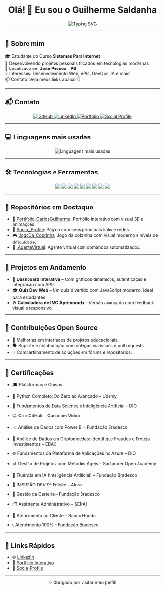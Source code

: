 <h1 align="center">Olá! 👋 Eu sou o Guilherme Saldanha</h1>

<p align="center">
  <img src="https://readme-typing-svg.herokuapp.com?font=Fira+Code&size=24&pause=1000&center=true&vCenter=true&width=435&lines=Desenvolvedor+Fullstack;Apaixonado+por+tecnologia;Sempre+aprendendo+novas+skills" alt="Typing SVG" />
</p>

---

## 🚀 Sobre mim

🎓 Estudante do Curso **Sistemas Para Internet**  
💼 Desenvolvendo projetos pessoais focados em tecnologias modernas  
📍 Localizado em **João Pessoa - PB**  
💡 Interesses: Desenvolvimento Web, APIs, DevOps, IA e mais!  
📫 Contato: Veja meus links abaixo 👇

---

## 📬 Contato

<div align="center">
  <a href="https://github.com/GuilhermeSaldanha02" target="_blank">
    <img src="https://img.shields.io/badge/GitHub-181717?style=for-the-badge&logo=github&logoColor=white" alt="GitHub" />
  </a>
  <a href="[https://www.linkedin.com/in/guilherme-saldanha](https://www.linkedin.com/in/guilherme-saldanha-418a2a1a1/)" target="_blank">
    <img src="https://img.shields.io/badge/LinkedIn-0A66C2?style=for-the-badge&logo=linkedin&logoColor=white" alt="LinkedIn" />
  </a>
  <a href="https://guilhermesaldanha02.github.io/Portifolio_CarlosGuilherme/" target="_blank">
    <img src="https://img.shields.io/badge/Portf%C3%B3lio-FF5722?style=for-the-badge&logo=firefox-browser&logoColor=white" alt="Portfólio" />
  </a>
  <a href="https://guilhermesaldanha02.github.io/Social_Profile/" target="_blank">
    <img src="https://img.shields.io/badge/Social_Profile-6A1B9A?style=for-the-badge&logo=internet-explorer&logoColor=white" alt="Social Profile" />
  </a>
</div>

---

## 💻 Linguagens mais usadas

<p align="center">
  <img src="https://github-readme-stats-git-masterrstaa-rickstaa.vercel.app/api/top-langs/?username=GuilhermeSaldanha02&layout=compact&langs_count=8&theme=github_dark" alt="Linguagens mais usadas" />
</p>

---

## 🛠️ Tecnologias e Ferramentas

<p align="center">
  <img src="https://img.shields.io/badge/HTML5-E34F26?style=flat-square&logo=html5&logoColor=white" />
  <img src="https://img.shields.io/badge/CSS3-1572B6?style=flat-square&logo=css3&logoColor=white" />
  <img src="https://img.shields.io/badge/JavaScript-F7DF1E?style=flat-square&logo=javascript&logoColor=black" />
  <img src="https://img.shields.io/badge/TypeScript-3178C6?style=flat-square&logo=typescript&logoColor=white" />
  <img src="https://img.shields.io/badge/React-61DAFB?style=flat-square&logo=react&logoColor=black" />
  <img src="https://img.shields.io/badge/Node.js-339933?style=flat-square&logo=node.js&logoColor=white" />
  <img src="https://img.shields.io/badge/Docker-2496ED?style=flat-square&logo=docker&logoColor=white" />
  <img src="https://img.shields.io/badge/Git-F05032?style=flat-square&logo=git&logoColor=white" />
  <img src="https://img.shields.io/badge/VS_Code-007ACC?style=flat-square&logo=visual-studio-code&logoColor=white" />
</p>

---

## 📂 Repositórios em Destaque

- 🧠 [Portifolio_CarlosGuilherme](https://github.com/GuilhermeSaldanha02/Portifolio_CarlosGuilherme): Portfólio interativo com visual 3D e animações.  
- 🔗 [Social_Profile](https://github.com/GuilhermeSaldanha02/Social_Profile): Página com seus principais links e redes.  
- 🎮 [JogoDa_Cobrinha](https://github.com/GuilhermeSaldanha02/JogoDa_Cobrinha): Jogo da cobrinha com visual moderno e níveis de dificuldade.  
- 🤖 [.AgenteVirtual](https://github.com/GuilhermeSaldanha02/.AgenteVirtual): Agente virtual com comandos automatizados.

---

## 🧪 Projetos em Andamento

- 🧩 **Dashboard Interativa** – Com gráficos dinâmicos, autenticação e integração com APIs.  
- 🎓 **Quiz Dev Web** – Um quiz divertido com JavaScript moderno, ideal para estudantes.  
- ⚙️ **Calculadora de IMC Aprimorada** – Versão avançada com feedback visual e responsivo.

---

## 🌱 Contribuições Open Source

- 🔧 Melhorias em interfaces de projetos educacionais.  
- 🗣️ Suporte e colaboração com colegas via issues e pull requests.  
- 💡 Compartilhamento de soluções em fóruns e repositórios.

---

## 🏅 Certificações

- 🎓 Plataformas e Cursos
- 🐍 Python Completo: Do Zero ao Avançado – Udemy

- 🤖 Fundamentos de Data Science e Inteligência Artificial – DIO

- 💻 Git e GitHub – Curso em Vídeo

- 📈 Análise de Dados com Power BI – Fundação Bradesco

- 🧠 Análise de Dados em Criptomoedas: Identifique Fraudes e Proteja Investimentos – EBAC

- 🌐 Fundamentos da Plataforma de Aplicações no Azure – DIO

- 📊 Gestão de Projetos com Métodos Ágeis – Santander Open Academy

- 🧭 Fluência em IA (Inteligência Artificial) – Fundação Bradesco

- 🔁 IMERSÃO DEV 9ª Edição – Alura

- 💼 Gestão da Carteira – Fundação Bradesco

- 🗂️ Assistente Administrativo – SENAI

- 🤝 Atendimento ao Cliente – Banco Honda

- 📞 Atendimento 100% – Fundação Bradesco

---

## 🔗 Links Rápidos

- 🌐 [LinkedIn](https://www.linkedin.com/in/guilherme-saldanha)
- 💼 [Portfólio Interativo](https://guilhermesaldanha02.github.io/Portifolio_CarlosGuilherme/)
- 🧭 [Social Profile](https://guilhermesaldanha02.github.io/Social_Profile/)

---

<p align="center">
  ✨ Obrigado por visitar meu perfil!
</p>

